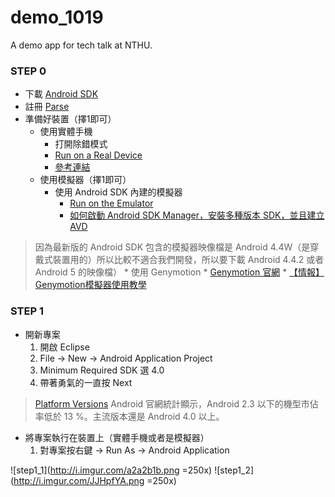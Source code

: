 demo_1019
=========

A demo app for tech talk at NTHU.

### STEP 0

* 下載 [Android SDK](http://developer.android.com/sdk/index.html#download)
* 註冊 [Parse](https://parse.com/)
* 準備好裝置（擇1即可）
  * 使用實體手機
    * 打開除錯模式
    * [Run on a Real Device](http://developer.android.com/training/basics/firstapp/running-app.html#RealDevice)
    * [參考連結](https://www.google.com/webhp?sourceid=chrome-instant&ion=1&espv=2&ie=UTF-8#q=android+debug+mode)
  * 使用模擬器（擇1即可）
    * 使用 Android SDK 內建的模擬器
    	* [Run on the Emulator](http://developer.android.com/training/basics/firstapp/running-app.html#Emulator)
	    * [如何啟動 Android SDK Manager，安裝多種版本 SDK，並且建立 AVD](http://www.inote.tw/android-sdk-manage	)
> 因為最新版的 Android SDK 包含的模擬器映像檔是 Android 4.4W（是穿戴式裝置用的）所以比較不適合我們開發，所以要下載 Android 4.4.2 或者 Android 5 的映像檔） 
    * 使用 Genymotion
	    * [Genymotion 官網](http://www.genymotion.com/)
	    * [【情報】Genymotion模擬器使用教學](http://forum.gamer.com.tw/C.php?bsn=24764&snA=2863)
	    
	    
### STEP 1
* 開新專案
	1. 開啟 Eclipse
	2. File -> New -> Android Application Project
	3. Minimum Required SDK 選 4.0
	4. 帶著勇氣的一直按 Next
> [Platform Versions](http://developer.android.com/about/dashboards/index.html) Android 官網統計顯示，Android 2.3 以下的機型市佔率低於 13 %。主流版本還是 Android 4.0 以上。
* 將專案執行在裝置上（實體手機或者是模擬器）
	1. 對專案按右鍵 -> Run As -> Android Application 

![step1_1](http://i.imgur.com/a2a2b1b.png =250x)
![step1_2](http://i.imgur.com/JJHpfYA.png =250x)
		 
